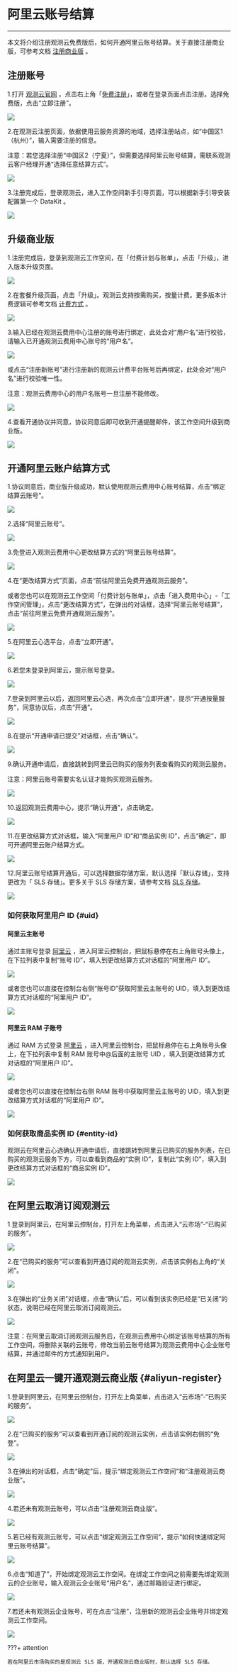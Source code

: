 # 阿里云账号结算
---

本文将介绍注册观测云免费版后，如何开通阿里云账号结算。关于直接注册商业版，可参考文档 [注册商业版](../../billing/commercial-version.md) 。


## 注册账号

1.打开 [观测云官网](https://www.guance.com/) ，点击右上角「[免费注册](https://auth.guance.com/register)」，或者在登录页面点击注册。选择免费版，点击“立即注册”。

![](../img/11.account_center_1.png)

2.在观测云注册页面，依据使用云服务资源的地域，选择注册站点，如“中国区1（杭州）”，输入需要注册的信息。

注意：若您选择注册“中国区2（宁夏）”，但需要选择阿里云账号结算，需联系观测云客户经理开通“选择任意结算方式”。

![](../img/11.account_center_2.2.png)

3.注册完成后，登录观测云，进入工作空间新手引导页面，可以根据新手引导安装配置第一个 DataKit 。

![](../img/7.biling_account_1.png)


## 升级商业版

1.注册完成后，登录到观测云工作空间，在「付费计划与账单」，点击「升级」，进入版本升级页面。

![](../img/7.biling_account_2.png)

2.在套餐升级页面，点击「升级」。观测云支持按需购买，按量计费。更多版本计费逻辑可参考文档 [计费方式](../../billing/billing-method/index.md) 。

![](../img/7.biling_account_3.png)

3.输入已经在观测云费用中心注册的账号进行绑定，此处会对“用户名”进行校验，请输入已开通观测云费用中心账号的“用户名”。

![](../img/7.biling_account_4.png)

或点击“注册新账号”进行注册新的观测云计费平台账号后再绑定，此处会对“用户名”进行校验唯一性。

注意：观测云费用中心的用户名账号一旦注册不能修改。

![](../img/7.biling_account_5.png)

4.查看开通协议并同意，协议同意后即可收到开通提醒邮件，该工作空间升级到商业版。

![](../img/7.biling_account_6.png)

## 开通阿里云账户结算方式

1.协议同意后，商业版升级成功，默认使用观测云费用中心账号结算，点击“绑定结算云账号”。

![](../img/7.biling_account_7.png)

2.选择“阿里云账号”。

![](../img/7.biling_account_8.png)

3.免登进入观测云费用中心更改结算方式的“阿里云账号结算”。

![](../img/7.biling_account_9.png)



4.在“更改结算方式”页面，点击“前往阿里云免费开通观测云服务”。

或者您也可以在观测云工作空间「付费计划与账单」，点击「进入费用中心」-「工作空间管理」，点击“更改结算方式”，在弹出的对话框，选择“阿里云账号结算”，点击“前往阿里云免费开通观测云服务”。

![](../img/7.biling_account_10.png)

5.在阿里云心选平台，点击“立即开通”。

![](../img/6.aliyun_6.png)

6.若您未登录到阿里云，提示账号登录。

![](../img/6.aliyun_7.png)

7.登录到阿里云以后，返回阿里云心选，再次点击“立即开通”，提示“开通按量服务”，同意协议后，点击“开通”。

![](../img/6.aliyun_9.png)

8.在提示“开通申请已提交”对话框，点击“确认”。

![](../img/6.aliyun_10.png)

9.确认开通申请后，直接跳转到阿里云已购买的服务列表查看购买的观测云服务。

注意：阿里云账号需要实名认证才能购买观测云服务。

![](../img/6.aliyun_13.png)

10.返回观测云费用中心，提示“确认开通”，点击确定。

![](../img/6.aliyun_12.png)

11.在更改结算方式对话框，输入“阿里用户 ID”和“商品实例 ID”，点击“确定”，即可开通阿里云账户结算方式。

![](../img/7.biling_account_9.png)

12.阿里云账号结算开通后，可以选择数据存储方案，默认选择「默认存储」，支持更改为「 SLS 存储」。更多关于 SLS 存储方案，请参考文档 [SLS 存储](../../billing/aliyun-sls.md)。

![](../img/1.sls_3.png)



### 如何获取阿里用户 ID {#uid}

#### 阿里云主账号
通过主账号登录 [阿里云](https://www.aliyun.com) ，进入阿里云控制台，把鼠标悬停在右上角账号头像上，在下拉列表中复制“账号 ID”，填入到更改结算方式对话框的“阿里用户 ID”。

![](../img/6.aliyun_2.png)

或者您也可以直接在控制台右侧“账号ID”获取阿里云主账号的 UID，填入到更改结算方式对话框的“阿里用户 ID”。

![](../img/20.aliyun_1.png)

#### 阿里云 RAM 子账号

通过 RAM 方式登录 [阿里云](https://www.aliyun.com) ，进入阿里云控制台，把鼠标悬停在右上角账号头像上，在下拉列表中复制 RAM 账号中@后面的主账号 UID ，填入到更改结算方式对话框的“阿里用户 ID”。

![](../img/20.aliyun_3.png)

或者您也可以直接在控制台右侧 RAM 账号中获取阿里云主账号的 UID，填入到更改结算方式对话框的“阿里用户 ID”。

![](../img/20.aliyun_2.png)

### 如何获取商品实例 ID {#entity-id}

观测云在阿里云心选确认开通申请后，直接跳转到阿里云已购买的服务列表，在已购买的观测云服务下方，可以查看到商品的“实例 ID”，复制此“实例 ID”，填入到更改结算方式对话框的“商品实例 ID”。

![](../img/6.aliyun_13.1.png)

## 在阿里云取消订阅观测云

1.登录到阿里云，在阿里云控制台，打开左上角菜单，点击进入“云市场”-“已购买的服务”。

![](../img/1.aliyun_cancel_1.png)

2.在“已购买的服务”可以查看到开通订阅的观测云实例，点击该实例右上角的“关闭”。

![](../img/1.aliyun_cancel_2.png)

3.在弹出的“业务关闭”对话框，点击“确认”后，可以看到该实例已经是“已关闭”的状态，说明已经在阿里云取消订阅观测云。

![](../img/1.aliyun_cancel_3.png)

注意：在阿里云取消订阅观测云服务后，在观测云费用中心绑定该账号结算的所有工作空间，将删除关联的云账号，修改当前云账号结算为观测云费用中心企业账号结算，并通过邮件的方式通知到用户。

## 在阿里云一键开通观测云商业版 {#aliyun-register}

1.登录到阿里云，在阿里云控制台，打开左上角菜单，点击进入“云市场”-“已购买的服务”。

![](../img/12.aliyun_1.png)

2.在“已购买的服务”可以查看到开通订阅的观测云实例，点击该实例右侧的“免登”。

![](../img/12.aliyun_2.png)

3.在弹出的对话框，点击“确定”后，提示“绑定观测云工作空间”和“注册观测云商业版”。

![](../img/12.aliyun_3.png)

4.若还未有观测云账号，可以点击“注册观测云商业版”。

![](../img/12.aliyun_7.png)

5.若已经有观测云账号，可以点击“绑定观测云工作空间”，提示“如何快速绑定阿里云账号结算”。

![](../img/12.aliyun_4.png)

6.点击“知道了”，开始绑定观测云工作空间。在绑定工作空间之前需要先绑定观测云的企业账号，输入观测云企业账号“用户名”，通过邮箱验证进行绑定。

![](../img/12.aliyun_5.png)

7.若还未有观测云企业账号，可在点击“注册”，注册新的观测云企业账号并绑定观测云工作空间。

![](../img/12.aliyun_6.png)

???+ attention

    若在阿里云市场购买的是观测云 SLS 版，开通观测云商业版时，默认选择 SLS 存储。

